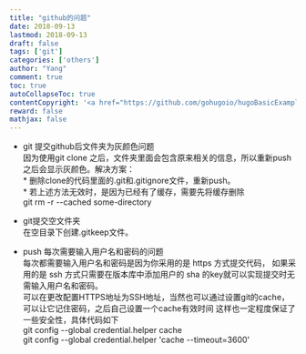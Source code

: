 ```yaml
---
title: "github的问题"
date: 2018-09-13
lastmod: 2018-09-13
draft: false
tags: ['git']
categories: ['others']
author: "Yang"
comment: true
toc: true
autoCollapseToc: true
contentCopyright: '<a href="https://github.com/gohugoio/hugoBasicExample" rel="noopener" target="_blank">See origin</a>'
reward: false
mathjax: false
---
```


- git 提交github后文件夹为灰颜色问题  
因为使用git clone 之后，文件夹里面会包含原来相关的信息，所以重新push之后会显示灰颜色。解决方案：  
\* 删除clone的代码里面的.git和.gitignore文件，重新push。  
\* 若上述方法无效时，是因为已经有了缓存，需要先将缓存删除  
git rm -r --cached some-directory

- git提交空文件夹  
在空目录下创建.gitkeep文件。

- push 每次需要输入用户名和密码的问题  
每次都需要输入用户名和密码是因为你采用的是 https 方式提交代码， 如果采用的是 ssh 方式只需要在版本库中添加用户的 sha 的key就可以实现提交时无需输入用户名和密码。  
可以在更改配置HTTPS地址为SSH地址，当然也可以通过设置git的cache，可以让它记住密码，之后自己设置一个cache有效时间 这样也一定程度保证了一些安全性，具体代码如下  
git config --global credential.helper cache  
git config --global credential.helper 'cache --timeout=3600' 